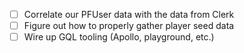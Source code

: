 - [ ] Correlate our PFUser data with the data from Clerk
- [ ] Figure out how to properly gather player seed data
- [ ] Wire up GQL tooling (Apollo, playground, etc.)